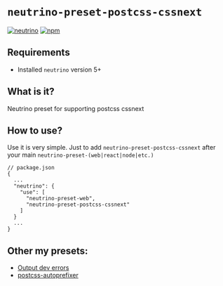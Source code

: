 # `neutrino-preset-postcss-cssnext`
[![neutrino](https://img.shields.io/badge/neutrino-v5-blue.svg)]()
[![npm](https://img.shields.io/npm/dt/neutrino-preset-postcss-cssnext.svg)]()

## Requirements

- Installed `neutrino` version 5+


## What is it?
Neutrino preset for supporting postcss cssnext

## How to use?
Use it is very simple. Just to add `neutrino-preset-postcss-cssnext` after your main `neutrino-preset-(web|react|node|etc.)`

```
// package.json
{
  ...
  "neutrino": {
    "use": [
      "neutrino-preset-web",
      "neutrino-preset-postcss-cssnext"
    ]
  }
  ...
}
```

## Other my presets:

- [Output dev errors](https://www.npmjs.com/package/neutrino-preset-dev-errors)
- [postcss-autoprefixer](https://www.npmjs.com/package/neutrino-preset-postcss-autoprefixer)
